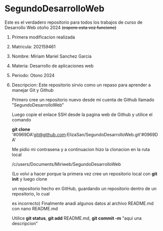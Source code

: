 # SegundoDesarrolloWeb
Este es el verdadero repositorio para todos los trabajos de curso de Desarrollo Web otoño 2024 ~~(espero esta vez funcione)~~
1. Primera modificacion realizada
2. Matricula: 202159461
3. Nombre: Miriam Mariel Sanchez Garcia
4. Materia: Desarrollo de aplicaciones web
5. Periodo: Otono 2024
6. Descripcion: Este repositorio sirvio como un repaso para aprender a manejar Git y Github
   
   Primero cree un repositorio nuevo desde mi cuenta de Github llamado "SegundoDesarrolloWeb"
   
   Luego copie el enlace SSH desde la pagina web de Github y utilice el comando
   
   __git clone__ '#0969DA'git@github.com:ElizaSan/SegundoDesarrolloWeb.git'#0969DA'
   
   Me pidio mi contrasena y a continuacion hizo la clonacion en la ruta local
   
   /c/users/Documents/Miriweb/SegundoDesarrolloWeb
   
   (Lo volvi a hacer porque la primera vez cree un repositorio local con __git init__ y luego clone
   
   un repositorio hecho en GitHub, guardando un repositorio dentro de un repositorio, lo cual
   
   es incorrecto) Finalmente anadi algunos datos al archivo README.md con nano README.md
   
   Utilice __git status__, __git add__ README.md, __git commit -m__ "aqui una descripcion"
